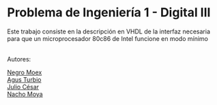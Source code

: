 

<h1>Problema de Ingeniería 1 - Digital III</h1>


<p>Este trabajo consiste en la descripción en VHDL de la interfaz necesaria para que un microprocesador 80c86 de Intel funcione en modo mínimo<br>

<br>

Autores: <br>

<a href="https://github.com/moex"> Negro Moex</a><br>
<a href="https://github.com/agustullio"> Agus Turbio</a><br>
<a href="https://github.com/julio2"> Julio César </a><br>
<a href="https://github.com/mignacio"> Nacho Moya</a><br>
</p>
